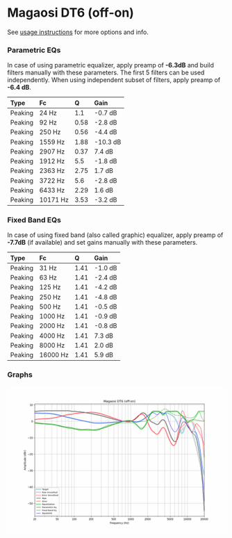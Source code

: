 # Magaosi DT6 (off-on)
See [usage instructions](https://github.com/jaakkopasanen/AutoEq#usage) for more options and info.

### Parametric EQs
In case of using parametric equalizer, apply preamp of **-6.3dB** and build filters manually
with these parameters. The first 5 filters can be used independently.
When using independent subset of filters, apply preamp of **-6.4 dB**.

| Type    | Fc       |    Q | Gain     |
|:--------|:---------|:-----|:---------|
| Peaking | 24 Hz    | 1.1  | -0.7 dB  |
| Peaking | 92 Hz    | 0.58 | -2.8 dB  |
| Peaking | 250 Hz   | 0.56 | -4.4 dB  |
| Peaking | 1559 Hz  | 1.88 | -10.3 dB |
| Peaking | 2907 Hz  | 0.37 | 7.4 dB   |
| Peaking | 1912 Hz  | 5.5  | -1.8 dB  |
| Peaking | 2363 Hz  | 2.75 | 1.7 dB   |
| Peaking | 3722 Hz  | 5.6  | -2.8 dB  |
| Peaking | 6433 Hz  | 2.29 | 1.6 dB   |
| Peaking | 10171 Hz | 3.53 | -3.2 dB  |

### Fixed Band EQs
In case of using fixed band (also called graphic) equalizer, apply preamp of **-7.7dB**
(if available) and set gains manually with these parameters.

| Type    | Fc       |    Q | Gain    |
|:--------|:---------|:-----|:--------|
| Peaking | 31 Hz    | 1.41 | -1.0 dB |
| Peaking | 63 Hz    | 1.41 | -2.4 dB |
| Peaking | 125 Hz   | 1.41 | -4.2 dB |
| Peaking | 250 Hz   | 1.41 | -4.8 dB |
| Peaking | 500 Hz   | 1.41 | -0.5 dB |
| Peaking | 1000 Hz  | 1.41 | -0.9 dB |
| Peaking | 2000 Hz  | 1.41 | -0.8 dB |
| Peaking | 4000 Hz  | 1.41 | 7.3 dB  |
| Peaking | 8000 Hz  | 1.41 | 2.0 dB  |
| Peaking | 16000 Hz | 1.41 | 5.9 dB  |

### Graphs
![](./Magaosi%20DT6%20(off-on).png)